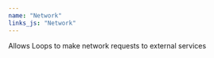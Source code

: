 ```yaml
---
name: "Network"
links_js: "Network"
---
```

Allows Loops to make network requests to external services
